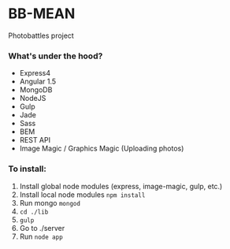 # BB-MEAN
Photobattles project

### What's under the hood?
  * Express4
  * Angular 1.5
  * MongoDB
  * NodeJS
  * Gulp
  * Jade
  * Sass
  * BEM
  * REST API
  * Image Magic / Graphics Magic (Uploading photos)

### To install:
1. Install global node modules (express, image-magic, gulp, etc.)
2. Install local node modules `npm install`
3. Run mongo `mongod`
4. `cd ./lib`
5. `gulp`
6. Go to ./server
7. Run `node app`
